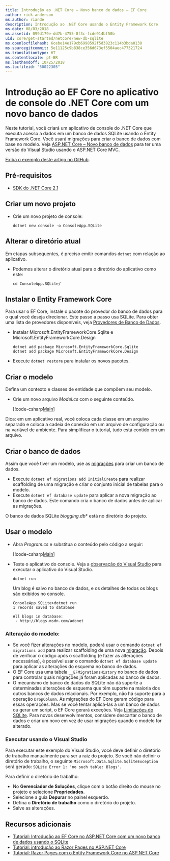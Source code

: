 ```yaml
---
title: Introdução ao .NET Core – Novo banco de dados – EF Core
author: rick-anderson
ms.author: riande
description: Introdução ao .NET Core usando o Entity Framework Core
ms.date: 08/03/2018
ms.assetid: 099d179e-dd7b-4755-8f3c-fcde914bf50b
uid: core/get-started/netcore/new-db-sqlite
ms.openlocfilehash: 6cebe14e179cb6998592f5d3823c114b3bda0138
ms.sourcegitcommit: 5e11125c9b838ce356d673ef5504aec477321724
ms.translationtype: HT
ms.contentlocale: pt-BR
ms.lasthandoff: 10/25/2018
ms.locfileid: "50022305"
---
```

# <a name="getting-started-with-ef-core-on-net-core-console-app-with-a-new-database"></a>Introdução ao EF Core no aplicativo de console do .NET Core com um novo banco de dados

Neste tutorial, você criará um aplicativo de console do .NET Core que executa acesso a dados em um banco de dados SQLite usando o Entity Framework Core. Você usará migrações para criar o banco de dados com base no modelo. Veja [ASP.NET Core – Novo banco de dados](xref:core/get-started/aspnetcore/new-db) para ter uma versão do Visual Studio usando o ASP.NET Core MVC.

[Exiba o exemplo deste artigo no GitHub](https://github.com/aspnet/EntityFramework.Docs/tree/master/samples/core/GetStarted/NetCore/ConsoleApp.SQLite).

## <a name="prerequisites"></a>Pré-requisitos

* [SDK do .NET Core 2.1](https://www.microsoft.com/net/core)

## <a name="create-a-new-project"></a>Criar um novo projeto

* Crie um novo projeto de console:

  ``` Console
  dotnet new console -o ConsoleApp.SQLite
  ```
## <a name="change-the-current-directory"></a>Alterar o diretório atual

Em etapas subsequentes, é preciso emitir comandos `dotnet` com relação ao aplicativo.

* Podemos alterar o diretório atual para o diretório do aplicativo como este:

  ``` Console
  cd ConsoleApp.SQLite/
  ```
## <a name="install-entity-framework-core"></a>Instalar o Entity Framework Core

Para usar o EF Core, instale o pacote do provedor do banco de dados para o qual você deseja direcionar. Este passo a passo usa SQLite. Para obter uma lista de provedores disponíveis, veja [Provedores de Banco de Dados](../../providers/index.md).

* Instalar Microsoft.EntityFrameworkCore.Sqlite e Microsoft.EntityFrameworkCore.Design

  ```Console
  dotnet add package Microsoft.EntityFrameworkCore.Sqlite
  dotnet add package Microsoft.EntityFrameworkCore.Design
  ```

* Execute `dotnet restore` para instalar os novos pacotes.

## <a name="create-the-model"></a>Criar o modelo

Defina um contexto e classes de entidade que compõem seu modelo.

* Crie um novo arquivo *Model.cs* com o seguinte conteúdo.

  [!code-csharp[Main](../../../../samples/core/GetStarted/NetCore/ConsoleApp.SQLite/Model.cs)]

Dica: em um aplicativo real, você coloca cada classe em um arquivo separado e coloca a cadeia de conexão em um arquivo de configuração ou na variável de ambiente. Para simplificar o tutorial, tudo está contido em um arquivo.

## <a name="create-the-database"></a>Criar o banco de dados

Assim que você tiver um modelo, use as [migrações](xref:core/managing-schemas/migrations/index) para criar um banco de dados.

* Execute `dotnet ef migrations add InitialCreate` para realizar scaffolding de uma migração e criar o conjunto inicial de tabelas para o modelo.
* Execute `dotnet ef database update` para aplicar a nova migração ao banco de dados. Este comando cria o banco de dados antes de aplicar as migrações.

O banco de dados SQLite *blogging.db** está no diretório do projeto.

## <a name="use-the-model"></a>Usar o modelo

* Abra *Program.cs* e substitua o conteúdo pelo código a seguir:

  [!code-csharp[Main](../../../../samples/core/GetStarted/NetCore/ConsoleApp.SQLite/Program.cs)]

* Teste o aplicativo do console. Veja a [observação do Visual Studio](#vs) para executar o aplicativo do Visual Studio.

  `dotnet run`

  Um blog é salvo no banco de dados, e os detalhes de todos os blogs são exibidos no console.

  ```Console
  ConsoleApp.SQLite>dotnet run
  1 records saved to database

  All blogs in database:
   - http://blogs.msdn.com/adonet
  ```

### <a name="changing-the-model"></a>Alteração do modelo:

- Se você fizer alterações no modelo, poderá usar o comando `dotnet ef migrations add` para realizar scaffolding de uma nova [migração](xref:core/managing-schemas/migrations/index). Depois de verificar o código após o scaffolding (e fazer as alterações necessárias), é possível usar o comando `dotnet ef database update` para aplicar as alterações do esquema no banco de dados.
- O EF Core usa uma tabela `__EFMigrationsHistory` no banco de dados para controlar quais migrações já foram aplicadas ao banco de dados.
- O mecanismo de banco de dados do SQLite não dá suporte a determinadas alterações de esquema que têm suporte na maioria dos outros bancos de dados relacionais. Por exemplo, não há suporte para a operação `DropColumn`. As migrações do EF Core geram código para essas operações. Mas se você tentar aplicá-las a um banco de dados ou gerar um script, o EF Core gerará exceções. Veja [Limitações do SQLite](../../providers/sqlite/limitations.md). Para novos desenvolvimentos, considere descartar o banco de dados e criar um novo em vez de usar migrações quando o modelo for alterado.

<a name="vs"></a>
### <a name="run-from-visual-studio"></a>Executar usando o Visual Studio

Para executar este exemplo do Visual Studio, você deve definir o diretório de trabalho manualmente para ser a raiz do projeto. Se você não definir o diretório de trabalho, o seguinte `Microsoft.Data.Sqlite.SqliteException` será gerado: `SQLite Error 1: 'no such table: Blogs'`.

Para definir o diretório de trabalho:

* No **Gerenciador de Soluções**, clique com o botão direito do mouse no projeto e selecione **Propriedades**.
* Selecione a guia **Depurar** no painel esquerdo.
* Defina o **Diretório de trabalho** como o diretório do projeto.
* Salve as alterações.

## <a name="additional-resources"></a>Recursos adicionais

* [Tutorial: Introdução ao EF Core no ASP.NET Core com um novo banco de dados usando o SQLite](xref:core/get-started/aspnetcore/new-db)
* [Tutorial: introdução ao Razor Pages no ASP.NET Core](https://docs.microsoft.com/aspnet/core/tutorials/razor-pages/razor-pages-start)
* [Tutorial: Razor Pages com o Entity Framework Core no ASP.NET Core](https://docs.microsoft.com/aspnet/core/data/ef-rp/intro)
